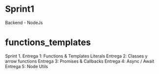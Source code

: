 # Sprint1
Backend - NodeJs

# functions_templates
Sprint 1. Entrega 1: Functions &amp; Templates Literals
          Entrega 2: Classes y arrow functions
          Entrega 3: Promises & Callbacks
          Entrega 4: Async / Await
          Entrega 5: Node Utils